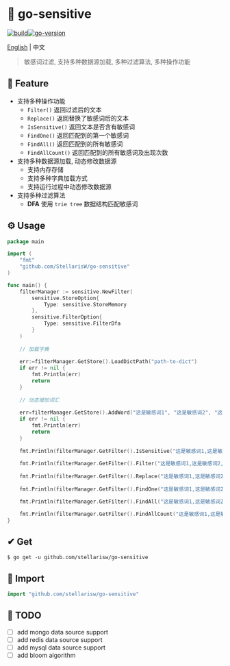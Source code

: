 # 🚫 go-sensitive

[![build](https://img.shields.io/badge/build-0.90-brightgreen)](https://github.com/LanshanTeam/wecqupt)[![go-version](https://img.shields.io/badge/go-~%3D1.19-30dff3?logo=go)](https://github.com/LanshanTeam/wecqupt)

[English](README.md) | 中文

> 敏感词过滤, 支持多种数据源加载, 多种过滤算法, 多种操作功能

## 🌟 Feature

- 支持多种操作功能
    - `Filter()` 返回过滤后的文本
    - `Replace()` 返回替换了敏感词后的文本
    - `IsSensitive()` 返回文本是否含有敏感词
    - `FindOne()` 返回匹配到的第一个敏感词
    - `FindAll()` 返回匹配到的所有敏感词
    - `FindAllCount()` 返回匹配到的所有敏感词及出现次数
- 支持多种数据源加载, 动态修改数据源
    - 支持内存存储
    - 支持多种字典加载方式
    - 支持运行过程中动态修改数据源
- 支持多种过滤算法
    - **DFA** 使用 `trie tree` 数据结构匹配敏感词

## ⚙ Usage

```go
package main

import (
	"fmt"
	"github.com/StellarisW/go-sensitive"
)

func main() {
    filterManager := sensitive.NewFilter(
        sensitive.StoreOption{
            Type: sensitive.StoreMemory
        },
        sensitive.FilterOption{
            Type: sensitive.FilterDfa
        }
    )
    
    // 加载字典
    
    err:=filterManager.GetStore().LoadDictPath("path-to-dict")
    if err != nil {
        fmt.Println(err)
        return
	}
    
    // 动态增加词汇
    
    err=filterManager.GetStore().AddWord("这是敏感词1", "这是敏感词2", "这是敏感词3")
    if err != nil {
        fmt.Println(err)
        return
	}
    
    fmt.Println(filterManager.GetFilter().IsSensitive("这是敏感词1,这是敏感词2,这是敏感词3,这是敏感词1,这里没有敏感词"))
    
    fmt.Println(filterManager.GetFilter().Filter("这是敏感词1,这是敏感词2,这是敏感词3,这是敏感词1,这里没有敏感词"))
    
    fmt.Println(filterManager.GetFilter().Replace("这是敏感词1,这是敏感词2,这是敏感词3,这是敏感词1,这里没有敏感词", '*'))
    
    fmt.Println(filterManager.GetFilter().FindOne("这是敏感词1,这是敏感词2,这是敏感词3,这是敏感词1,这里没有敏感词"))

    fmt.Println(filterManager.GetFilter().FindAll("这是敏感词1,这是敏感词2,这是敏感词3,这是敏感词1,这里没有敏感词"))

    fmt.Println(filterManager.GetFilter().FindAllCount("这是敏感词1,这是敏感词2,这是敏感词3,这是敏感词1,这里没有敏感词"))
}
```

## ✔ Get

```
$ go get -u github.com/stellarisw/go-sensitive
```

## 📂 Import

```go
import "github.com/stellarisw/go-sensitive"
```

## 

## 📌 TODO

- [ ] add mongo data source support
- [ ] add redis data source support
- [ ] add mysql data source support
- [ ] add  bloom algorithm